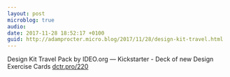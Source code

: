 ```yaml
---
layout: post
microblog: true
audio: 
date: 2017-11-28 18:52:17 +0100
guid: http://adamprocter.micro.blog/2017/11/28/design-kit-travel.html
---
```

Design Kit Travel Pack by IDEO.org — Kickstarter  - Deck of new Design Exercise Cards [dctr.pro/220](http://dctr.pro/220) 
